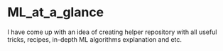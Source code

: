 # ML_at_a_glance

I have come up with an idea of creating helper repository with all
 useful tricks, recipes, in-depth ML algorithms explanation and etc.


